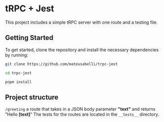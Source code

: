 # tRPC + Jest

This project includes a simple tRPC server with one route and a testing file.

## Getting Started

To get started, clone the repository and install the necessary dependencies by running:

```bash
git clone https://github.com/mateusabelli/trpc-jest

cd trpc-jest

pnpm install
```

## Project structure

`/greeting` a route that takes in a JSON body parameter **"text"** and returns "Hello **[text]**"
The tests for the routes are located in the `__tests__` directory.
